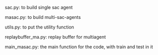 sac.py: to build single sac agent

masac.py: to build multi-sac-agents

utils.py: to put the utility function

replaybuffer_ma.py: replay buffer for multiagent

main_masac.py: the main function for the code, with train and test in it
